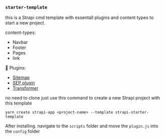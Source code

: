 ### `starter-template`

this is a Strapi cmd template with essentall plugins and content types to start a new project.

content-types:

- Navbar
- Footer
- Pages
- link

🔌 Plugins:

- [Sitemap](https://market.strapi.io/plugins/strapi-plugin-sitemap)
- [SEP plugin](https://market.strapi.io/plugins/@strapi-plugin-seo)
- [Transformer](https://market.strapi.io/plugins/strapi-plugin-transformer)

no need to clone just use this command to create a new Strapi project with this template

```
yarn create strapi-app <project-name> --template strapi-starter-template
```

After installing. navigate to the `scripts` folder and move the `plugin.js` into the `config` folder
